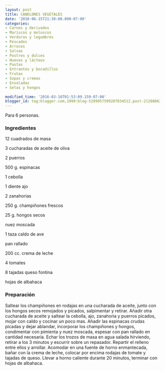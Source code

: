```yaml
---
layout: post
title: CANELONES VEGETALES
date: '2010-06-15T21:30:00.000-07:00'
categories:
- Carnes y derivados
- Mariscos y moluscos
- Verduras y legumbres
- Pescados
- Arroces
- Salsas
- Postres y dulces
- Huevos y lácteos
- Pastas
- Entrantes y bocadillos
- Frutas
- Sopas y cremas
- Ensaladas
- Setas y hongos
 
modified_time: '2016-03-16T01:53:09.159-07:00'
blogger_id: tag:blogger.com,1999:blog-5299957599287034512.post-2120886203730473722
---
```


Para 6 personas.

<h3>Ingredientes</h3>

12 cuadrados de masa

3 cucharadas de aceite de oliva

2 puerros

500 g. espinacas

1 cebolla

1 diente ajo

2 zanahorias

250 g. champiñones frescos

25 g. hongos secos

nuez moscada

1 taza caldo de ave

pan rallado

200 cc. crema de leche

4 tomates

8 tajadas queso fontina

hojas de albahaca

<h3>Preparación</h3>

Saltear los champiñones en rodajas en una cucharada de aceite, junto con los hongos secos remojados y picados, salpimentar y retirar. Añadir otra cucharada de aceite y saltear la cebolla, ajo, zanahoria y puerros picados, mojar con caldo y cocinar un poco mas. Añadir las espinacas crudas picadas y dejar ablandar, incorporar los champiñones y hongos, condimentar con pimienta y nuez moscada, espesar con pan rallado en cantidad necesaria. Echar los trozos de masa en agua salada hirviendo, retirar a los 3 minutos y escurrir sobre un repasador. Repartir el relleno entre ellos y arrollar. Acomodar en una fuente de horno enmantecada, bañar con la crema de leche, colocar por encima rodajas de tomate y tajadas de queso. Llevar a horno caliente durante 20 minutos, terminar con hojas de albahaca.

